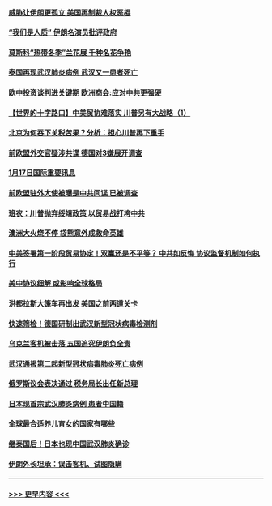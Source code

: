 #### [威胁让伊朗更孤立 美国再制裁人权恶棍](../pages/prog202/a102755094.md?t=01180833) 
#### [“我们是人质” 伊朗名演员批评政府](../pages/prog202/a102755061.md?t=01180833) 
#### [莫斯科“热带冬季”兰花展 千种名花争艳](../pages/prog202/a102754998.md?t=01180833) 
#### [泰国再现武汉肺炎病例 武汉又一患者死亡](../pages/prog202/a102754990.md?t=01180833) 
#### [欧中投资谈判进关键期 欧洲商会:应对中共更强硬](../pages/prog202/a102754953.md?t=01180833) 
#### [【世界的十字路口】中美贸协难落实 川普另有大战略（1）](../pages/prog202/a102754926.md?t=01180833) 
#### [北京为何吞下关税苦果？分析：担心川普再下重手](../pages/prog202/a102754783.md?t=01180833) 
#### [前欧盟外交官疑涉共谍 德国对3嫌展开调查](../pages/prog202/a102754805.md?t=01180833) 
#### [1月17日国际重要讯息](../pages/prog202/a102754803.md?t=01180833) 
#### [前欧盟驻外大使被曝是中共间谍 已被调查](../pages/prog202/a102754719.md?t=01180833) 
#### [班农：川普抛弃绥靖政策 以贸易战打垮中共](../pages/prog202/a102754679.md?t=01180833) 
#### [澳洲大火烧不停 袋熊意外成救命英雄](../pages/prog202/a102754614.md?t=01180833) 
#### [中美签署第一阶段贸易协定！双赢还是不平等？ 中共如反悔 协议监督机制如何执行](../pages/prog202/a102754464.md?t=01180833) 
#### [美中协议细解 或影响全球格局](../pages/prog202/a102754450.md?t=01180833) 
#### [洪都拉斯大篷车再出发 美国之前两道关卡](../pages/prog202/a102754430.md?t=01180833) 
#### [快速筛检！德国研制出武汉新型冠状病毒检测剂](../pages/prog202/a102754330.md?t=01180833) 
#### [乌克兰客机被击落 五国追究伊朗负全责](../pages/prog202/a102754374.md?t=01180833) 
#### [武汉通报第二起新型冠状病毒肺炎死亡病例](../pages/prog202/a102754298.md?t=01180833) 
#### [俄罗斯议会表决通过 税务局长出任新总理](../pages/prog202/a102754288.md?t=01180833) 
#### [日本现首宗武汉肺炎病例 患者中国籍](../pages/prog202/a102754250.md?t=01180833) 
#### [全球最合适养儿育女的国家有哪些](../pages/prog202/a102754198.md?t=01180833) 
#### [继泰国后！日本也现中国武汉肺炎确诊](../pages/prog202/a102754064.md?t=01180833) 
#### [伊朗外长坦承：误击客机、试图隐瞒](../pages/prog202/a102754062.md?t=01180833) 

----
#### [ >>> 更早内容 <<< ](../indexes/prog202-earlier.md)
